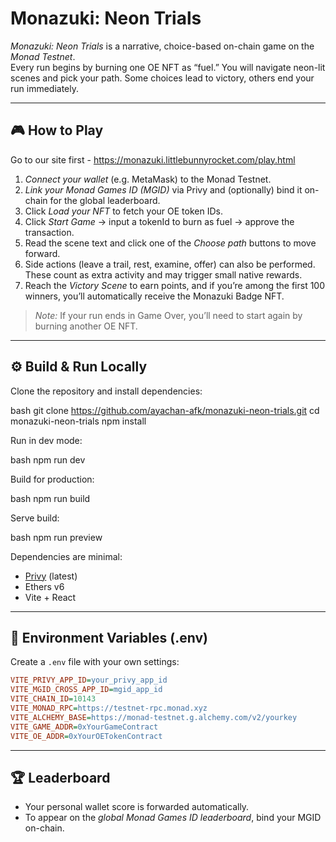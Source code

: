 # Monazuki: Neon Trials

*Monazuki: Neon Trials* is a narrative, choice-based on-chain game on the *Monad Testnet*.  
Every run begins by burning one OE NFT as “fuel.” You will navigate neon-lit scenes and pick your path. Some choices lead to victory, others end your run immediately.

---

## 🎮 How to Play
Go to our site first - https://monazuki.littlebunnyrocket.com/play.html
1. *Connect your wallet* (e.g. MetaMask) to the Monad Testnet.  
2. *Link your Monad Games ID (MGID)* via Privy and (optionally) bind it on-chain for the global leaderboard.  
3. Click *Load your NFT* to fetch your OE token IDs.  
4. Click *Start Game* → input a tokenId to burn as fuel → approve the transaction.  
5. Read the scene text and click one of the *Choose path* buttons to move forward.  
6. Side actions (leave a trail, rest, examine, offer) can also be performed. These count as extra activity and may trigger small native rewards.  
7. Reach the *Victory Scene* to earn points, and if you’re among the first 100 winners, you’ll automatically receive the Monazuki Badge NFT.

> *Note:* If your run ends in Game Over, you’ll need to start again by burning another OE NFT.

---

## ⚙️ Build & Run Locally

Clone the repository and install dependencies:

bash
git clone https://github.com/ayachan-afk/monazuki-neon-trials.git
cd monazuki-neon-trials
npm install


Run in dev mode:

bash
npm run dev


Build for production:

bash
npm run build


Serve build:

bash
npm run preview


Dependencies are minimal:
- [Privy](https://docs.privy.io/) (latest)  
- Ethers v6  
- Vite + React  

---

## 📂 Environment Variables (.env)

Create a `.env` file with your own settings:

```ini
VITE_PRIVY_APP_ID=your_privy_app_id
VITE_MGID_CROSS_APP_ID=mgid_app_id
VITE_CHAIN_ID=10143
VITE_MONAD_RPC=https://testnet-rpc.monad.xyz
VITE_ALCHEMY_BASE=https://monad-testnet.g.alchemy.com/v2/yourkey
VITE_GAME_ADDR=0xYourGameContract
VITE_OE_ADDR=0xYourOETokenContract
```

---

## 🏆 Leaderboard

- Your personal wallet score is forwarded automatically.  
- To appear on the *global Monad Games ID leaderboard*, bind your MGID on-chain. 
